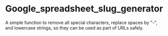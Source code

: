 # Google_spreadsheet_slug_generator
A simple function to remove all special characters, replace spaces by "-", and lowercase strings, so they can be used as part of URLs safely. 
